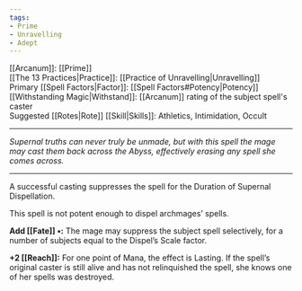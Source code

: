 ```yaml
---
tags:
- Prime
- Unravelling
- Adept
---
```


[[Arcanum]]: [[Prime]]\
[[The 13 Practices|Practice]]: [[Practice of Unravelling|Unravelling]]\
Primary [[Spell Factors|Factor]]: [[Spell Factors#Potency|Potency]]\
[[Withstanding Magic|Withstand]]: [[Arcanum]] rating of the subject spell's caster\
Suggested [[Rotes|Rote]] [[Skill|Skills]]: Athletics, Intimidation, Occult

---

_Supernal truths can never truly be unmade, but with this spell the mage may cast them back across the Abyss, effectively erasing any spell she comes across._

---

A successful casting suppresses the spell for the Duration of Supernal Dispellation.

This spell is not potent enough to dispel archmages’ spells.

**Add [[Fate]] •:** The mage may suppress the subject spell selectively, for a number of subjects equal to the Dispel’s Scale factor.

**+2 [[Reach]]:** For one point of Mana, the effect is Lasting. If the spell’s original caster is still alive and has not relinquished the spell, she knows one of her spells was destroyed.